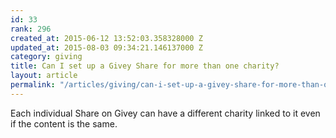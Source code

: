 ```yaml
---
id: 33
rank: 296
created_at: 2015-06-12 13:52:03.358328000 Z
updated_at: 2015-08-03 09:34:21.146137000 Z
category: giving
title: Can I set up a Givey Share for more than one charity?
layout: article
permalink: "/articles/giving/can-i-set-up-a-givey-share-for-more-than-one-charity/"
---
```

Each individual Share on Givey can have a different charity linked to it even if the content is the same. 